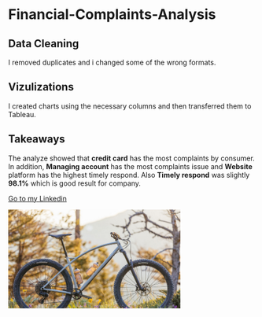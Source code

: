 # Financial-Complaints-Analysis

## Data Cleaning
I removed duplicates and i changed some of the wrong formats.

## Vizulizations
I created charts using the necessary columns and then transferred them to Tableau.

## Takeaways
The analyze showed that **credit card** has the most complaints by consumer.
In addition, **Managing account** has the most complaints issue and **Website** platform has the highest timely respond.
Also **Timely respond** was slightly **98.1%** which is good result for company.

<a href="https://www.linkedin.com/in/tansu-ayaz-797bb313a/">Go to my Linkedin</a>


<img src =
"https://github.com/Tansuuuu/Bike-Sales-Project/blob/main/bikCapture.PNG" width="350" height="auto" />
